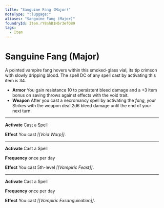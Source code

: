 ```yaml
---
title: "Sanguine Fang (Major)"
noteType: ":luggage:"
aliases: "Sanguine Fang (Major)"
foundryId: Item.rY8ahB1H5r3efQ89
tags:
  - Item
---
```


# Sanguine Fang (Major)

A pointed vampire fang hovers within this smoked-glass vial, its tip crimson with slowly dripping blood. The spell DC of any spell cast by activating this item is 34.

*   **Armor** You gain resistance 10 to persistent bleed damage and a +3 item bonus on saving throws against effects with the void trait.
*   **Weapon** After you cast a necromancy spell by activating the _fang_, your Strikes with the weapon deal 2d6 bleed damage until the end of your next turn.

* * *

**Activate** Cast a Spell

**Effect** You cast _[[Void Warp]]_.

* * *

**Activate** Cast a Spell

**Frequency** once per day

**Effect** You cast 5th-level _[[Vampiric Feast]]_.

* * *

**Activate** Cast a Spell

**Frequency** once per day

**Effect** You cast _[[Vampiric Exsanguination]]_.
